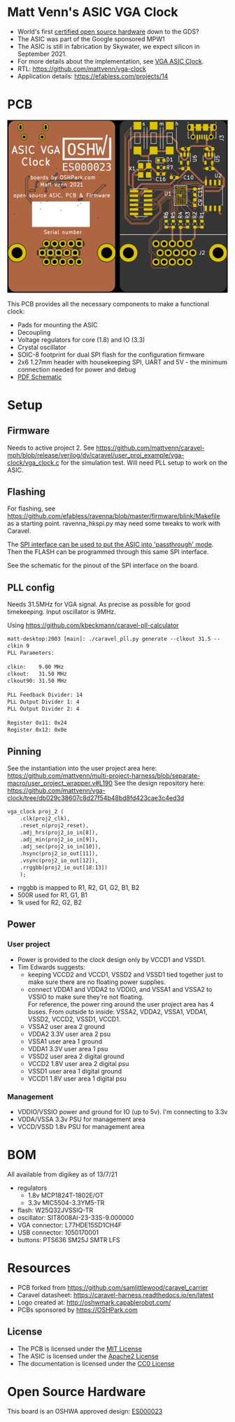 Matt Venn's ASIC VGA Clock
==========================

* World's first [certified open source hardware](https://certification.oshwa.org/es000023.html) down to the GDS?
* The ASIC was part of the Google sponsored MPW1
* The ASIC is still in fabrication by Skywater, we expect silicon in September 2021.
* For more details about the implementation, see [VGA ASIC Clock](https://www.zerotoasiccourse.com/post/vga_clock/). 
* RTL: https://github.com/mattvenn/vga-clock
* Application details: https://efabless.com/projects/14

# PCB

![boards](docs/combined_boards.png)

This PCB provides all the necessary components to make a functional clock:

 * Pads for mounting the ASIC
 * Decoupling
 * Voltage regulators for core (1.8) and IO (3.3)
 * Crystal oscillator
 * SOIC-8 footprint for dual SPI flash for the configuration firmware
 * 2x6 1.27mm header with housekeeping SPI, UART and 5V - the minimum connection needed for power and debug
 * [PDF Schematic](rev0.1/carrier.pdf)

# Setup

## Firmware

Needs to active project 2. See https://github.com/mattvenn/caravel-mph/blob/release/verilog/dv/caravel/user_proj_example/vga-clock/vga_clock.c for the simulation test.
Will need PLL setup to work on the ASIC.

## Flashing

For flashing, see https://github.com/efabless/ravenna/blob/master/firmware/blink/Makefile as a starting point. ravenna_hkspi.py may need some tweaks to work with Caravel.

The [SPI interface can be used to put the ASIC into 'passthrough' mode](https://caravel-harness.readthedocs.io/en/latest/housekeeping-spi.html#housekeeping-spi-command-words). Then the FLASH can be programmed through this same SPI interface.

See the schematic for the pinout of the SPI interface on the board.

## PLL config

Needs 31.5MHz for VGA signal. As precise as possible for good timekeeping.
Input oscillator is 9MHz.

Using https://github.com/kbeckmann/caravel-pll-calculator

    matt-desktop:2003 [main]: ./caravel_pll.py generate --clkout 31.5 --clkin 9
    PLL Parameters:

    clkin:    9.00 MHz
    clkout:   31.50 MHz
    clkout90: 31.50 MHz

    PLL Feedback Divider: 14
    PLL Output Divider 1: 4
    PLL Output Divider 2: 4

    Register 0x11: 0x24
    Register 0x12: 0x0e

## Pinning

See the instantiation into the user project area here: https://github.com/mattvenn/multi-project-harness/blob/separate-macro/user_project_wrapper.v#L190
See the design repository here: https://github.com/mattvenn/vga-clock/tree/db029c38607c8d27f54b48bd8fd423cae3c4ed3d

    vga_clock proj_2 (
        .clk(proj2_clk),
        .reset_n(proj2_reset),
        .adj_hrs(proj2_io_in[8]),
        .adj_min(proj2_io_in[9]),
        .adj_sec(proj2_io_in[10]),
        .hsync(proj2_io_out[11]),
        .vsync(proj2_io_out[12]),
        .rrggbb(proj2_io_out[18:13])
        );

* rrggbb is mapped to R1, R2, G1, G2, B1, B2
* 500R used for R1, G1, B1
* 1k used for R2, G2, B2

## Power

### User project

* Power is provided to the clock design only by VCCD1 and VSSD1.
* Tim Edwards suggests:
    * keeping VCCD2 and VCCD1, VSSD2 and VSSD1 tied together just to make sure there are no floating power supplies.  
    * connect VDDA1 and VDDA2 to VDDIO, and VSSA1 and VSSA2 to VSSIO to make sure they're not floating.  
For reference, the power ring around the user project area has 4 buses. From outside to inside:  VSSA2, VDDA2, VSSA1, VDDA1, VSSD2, VCCD2, VSSD1, VCCD1.
    * VSSA2 user area 2 ground
    * VDDA2 3.3V user area 2 psu
    * VSSA1 user area 1 ground
    * VDDA1 3.3V user area 1 psu
    * VSSD2 user area 2 digital ground
    * VCCD2 1.8V user area 2 digital psu
    * VSSD1 user area 1 digital ground
    * VCCD1 1.8V user area 1 digital psu

### Management

* VDDIO/VSSIO   power and ground for IO (up to 5v). I'm connecting to 3.3v
* VDDA/VSSA     3.3v PSU for management area
* VCCD/VSSD     1.8v PSU for management area

# BOM

All available from digikey as of 13/7/21

* regulators
    * 1.8v MCP1824T-1802E/OT
    * 3.3v MIC5504-3.3YM5-TR
* flash: W25Q32JVSSIQ-TR
* oscillator: SIT8008AI-23-33S-9.000000 
* VGA connector: L77HDE15SD1CH4F
* USB connector: 1050170001
* buttons: PTS636 SM25J SMTR LFS

# Resources

* PCB forked from https://github.com/samlittlewood/caravel_carrier
* Caravel datasheet: https://caravel-harness.readthedocs.io/en/latest
* Logo created at: http://oshwmark.capablerobot.com/
* PCBs sponsored by https://OSHPark.com

## License

* The PCB is licensed under the [MIT License](LICENSE)
* The ASIC is licensed under the [Apache2 License](https://github.com/mattvenn/vga-clock/blob/master/LICENSE-2.0.txt)
* The documentation is licensed under the [CC0 License](CC0_license)

# Open Source Hardware

This board is an OSHWA approved design: [ES000023](https://certification.oshwa.org/es000023.html)
